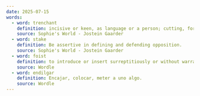 ```yaml
---
date: 2025-07-15
words:
  - word: trenchant
    definition: incisive or keen, as language or a person; cutting, forceful, and effective
    source: Sophie's World - Jostein Gaarder
  - word: stake
    definition: Be assertive in defining and defending opposition.
    source: Sophie's World - Jostein Gaarder
  - word: foist
    definition: to introduce or insert surreptitiously or without warrant.
    source: Wordle
  - word: endilgar
    definition: Encajar, colocar, meter a uno algo.
    source: Wordle
---
```

